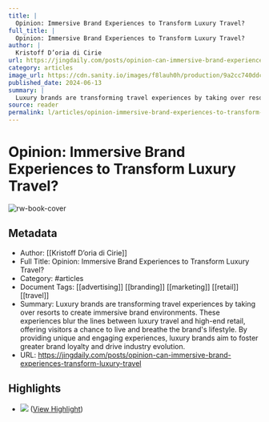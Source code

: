 ```yaml
---
title: |
  Opinion: Immersive Brand Experiences to Transform Luxury Travel?
full_title: |
  Opinion: Immersive Brand Experiences to Transform Luxury Travel?
author: |
  Kristoff D’oria di Cirie
url: https://jingdaily.com/posts/opinion-can-immersive-brand-experiences-transform-luxury-travel
category: articles
image_url: https://cdn.sanity.io/images/f8lauh0h/production/9a2cc740ddc8740a7f31ad74edb62f11458e12c7-1638x922.jpg
published_date: 2024-06-13
summary: |
  Luxury brands are transforming travel experiences by taking over resorts to create immersive brand environments. These experiences blur the lines between luxury travel and high-end retail, offering visitors a chance to live and breathe the brand's lifestyle. By providing unique and engaging experiences, luxury brands aim to foster greater brand loyalty and drive industry evolution.
source: reader
permalink: l/articles/opinion-immersive-brand-experiences-to-transform-luxury-travel
---
```

# Opinion: Immersive Brand Experiences to Transform Luxury Travel?

![rw-book-cover](https://cdn.sanity.io/images/f8lauh0h/production/9a2cc740ddc8740a7f31ad74edb62f11458e12c7-1638x922.jpg)

## Metadata
- Author: [[Kristoff D’oria di Cirie]]
- Full Title: Opinion: Immersive Brand Experiences to Transform Luxury Travel?
- Category: #articles
- Document Tags: [[advertising]] [[branding]] [[marketing]] [[retail]] [[travel]] 
- Summary: Luxury brands are transforming travel experiences by taking over resorts to create immersive brand environments. These experiences blur the lines between luxury travel and high-end retail, offering visitors a chance to live and breathe the brand's lifestyle. By providing unique and engaging experiences, luxury brands aim to foster greater brand loyalty and drive industry evolution.
- URL: https://jingdaily.com/posts/opinion-can-immersive-brand-experiences-transform-luxury-travel

## Highlights
- ![](https://jingdaily.com/_next/image?url=https%3A%2F%2Fcdn.sanity.io%2Fimages%2Ff8lauh0h%2Fproduction%2F66f0e3e5b0e1138c90effeee83c6b36a445c166c-5325x2995.jpg%3Ffit%3Dmax%26auto%3Dformat&w=3840&q=90) ([View Highlight](https://read.readwise.io/read/01j0gjfp922m59ncps2w8pr5fj))


